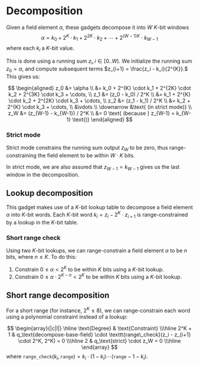 # Decomposition
Given a field element $\alpha$, these gadgets decompose it into $W$ $K$-bit windows $$\alpha = k_0 + 2^{K} \cdot k_1 + 2^{2K} \cdot k_2 + \cdots + 2^{(W-1)K} \cdot k_{W-1}$$ where each $k_i$ a $K$-bit value.

This is done using a running sum $z_i, i \in [0..W).$ We initialize the running sum $z_0 = \alpha,$ and compute subsequent terms $z_{i+1} = \frac{z_i - k_i}{2^{K}}.$ This gives us:

$$
\begin{aligned}
z_0 &= \alpha \\
    &= k_0 + 2^{K} \cdot k_1 + 2^{2K} \cdot k_2 +  2^{3K} \cdot k_3 + \cdots, \\
z_1 &= (z_0 - k_0) / 2^K \\
    &= k_1 + 2^{K} \cdot k_2 +  2^{2K} \cdot k_3 + \cdots, \\
z_2 &= (z_1 - k_1) / 2^K \\
    &= k_2 +  2^{K} \cdot k_3 + \cdots, \\
    &\vdots \\
\downarrow &\text{ (in strict mode)} \\
z_W &= (z_{W-1} - k_{W-1}) / 2^K \\
    &= 0 \text{ (because } z_{W-1} = k_{W-1} \text{)}
\end{aligned}
$$

### Strict mode
Strict mode constrains the running sum output $z_{W}$ to be zero, thus range-constraining the field element to be within $W \cdot K$ bits.

In strict mode, we are also assured that $z_{W-1} = k_{W-1}$ gives us the last window in the decomposition.

## Lookup decomposition
This gadget makes use of a $K$-bit lookup table to decompose a field element $\alpha$ into $K$-bit words. Each $K$-bit word $k_i = z_i - 2^K \cdot z_{i+1}$ is range-constrained by a lookup in the $K$-bit table.

### Short range check
Using two $K$-bit lookups, we can range-constrain a field element $\alpha$ to be $n$ bits, where $n \leq K.$ To do this:

1. Constrain $0 \leq \alpha < 2^K$ to be within $K$ bits using a $K$-bit lookup.
2. Constrain $0 \leq \alpha \cdot 2^{K - n} < 2^K$ to be within $K$ bits using a $K$-bit lookup.

## Short range decomposition
For a short range (for instance, $2^K \leq 8$), we can range-constrain each word using a polynomial constraint instead of a lookup:

$$
\begin{array}{|c|l|}
\hline
\text{Degree} & \text{Constraint} \\\hline
2^K + 1 & q_\text{decompose-base-field} \cdot \texttt{range\_check}(z_i - z_{i+1} \cdot 2^K, 2^K) = 0 \\\hline
2 & q_\text{strict} \cdot z_W = 0 \\\hline
\end{array}
$$
where $\texttt{range\_check}(k_i, \texttt{range}) = k_i \cdot (1 - k_i) \cdots (\texttt{range} - 1 - k_i).$
